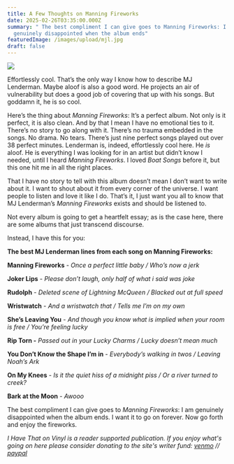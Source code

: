 ```yaml
---
title: A Few Thoughts on Manning Fireworks
date: 2025-02-26T03:35:00.000Z
summary: " The best compliment I can give goes to Manning Fireworks: I am
  genuinely disappointed when the album ends"
featuredImage: /images/upload/mjl.jpg
draft: false
---
```

![](/images/upload/mjl.jpg)

Effortlessly cool. That’s the only way I know how to describe MJ Lenderman. Maybe aloof is also a good word. He projects an air of vulnerability but does a good job of covering that up with his songs. But goddamn it, he is so cool.

Here’s the thing about *Manning Fireworks*: It’s a perfect album. Not only is it perfect, it is also clean. And by that I mean I have no emotional ties to it. There’s no story to go along with it. There’s no trauma embedded in the songs. No drama. No tears. There’s just nine perfect songs played out over 38 perfect minutes. Lenderman is, indeed, effortlessly cool here. He *is* aloof. He is everything I was looking for in an artist but didn’t know I needed, until I heard *Manning Fireworks*. I loved *Boat Songs* before it, but this one hit me in all the right places.

That I have no story to tell with this album doesn’t mean I don’t want to write about it. I want to shout about it from every corner of the universe. I want people to listen and love it like I do. That’s it, I just want you all to know that MJ Lenderman’s *Manning Fireworks* exists and should be listened to.

Not every album is going to get a heartfelt essay; as is the case here, there are some albums that just transcend discourse.

Instead, I have this for you:

**The best MJ Lenderman lines from each song on Manning Fireworks:**

**Manning Fireworks** - *Once a perfect little baby / Who’s now a jerk*

**Joker Lips** - *Please don’t laugh, only half of what i said was joke*

**Rudolph** - *Deleted scene of Lightning McQueen / Blacked out at full speed*

**Wristwatch** - *And a wristwatch that / Tells me I’m on my own*

**She’s Leaving You** - *And though you know what is implied when your room is free / You’re feeling lucky*

**Rip Torn -** *Passed out in your Lucky Charms / Lucky doesn’t mean much*

**You Don’t Know the Shape I’m in** - *Everybody’s walking in twos / Leaving Noah’s Ark*

**On My Knees** - *Is it the quiet hiss of a midnight piss / Or a river turned to creek?*

**Bark at the Moon** - *Awooo*

The best compliment I can give goes to *Manning Fireworks*: I am genuinely disappointed when the album ends. I want it to go on forever. Now go forth and enjoy the fireworks.

*I Have That on Vinyl is a reader supported publication. If you enjoy what's going on here please consider donating to the site's writer fund: [venmo](https://account.venmo.com/u/Michele-Catalano2659) // [paypal](https://www.paypal.com/paypalme/goingitaloneny?country.x=US&locale.x=en_US)*
